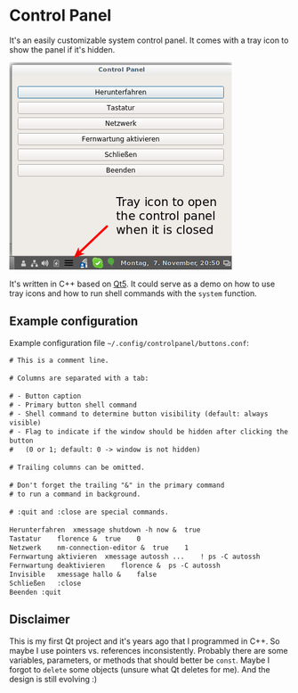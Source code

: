 Control Panel
=============

It's an easily customizable system control panel.
It comes with a tray icon to show the panel if it's hidden.

![Control Panel](screenshot.png)

It's written in C++ based on [Qt5](https://www.qt.io/).
It could serve as a demo on how to use tray icons and how to run shell commands with the `system` function.

Example configuration
---------------------

Example configuration file `~/.config/controlpanel/buttons.conf`:

```
# This is a comment line.

# Columns are separated with a tab:

# - Button caption
# - Primary button shell command
# - Shell command to determine button visibility (default: always visible)
# - Flag to indicate if the window should be hidden after clicking the button
#   (0 or 1; default: 0 -> window is not hidden)

# Trailing columns can be omitted.

# Don't forget the trailing "&" in the primary command
# to run a command in background.

# :quit and :close are special commands.

Herunterfahren	xmessage shutdown -h now &	true
Tastatur	florence &	true	0
Netzwerk	nm-connection-editor &	true	1
Fernwartung aktivieren	xmessage autossh ...	! ps -C autossh
Fernwartung deaktivieren	florence &	ps -C autossh
Invisible	xmessage hallo &	false
Schließen	:close
Beenden	:quit
```

Disclaimer
----------

This is my first Qt project and it's years ago that I programmed in C++.
So maybe I use pointers vs. references inconsistently.
Probably there are some variables, parameters, or methods that should better be `const`.
Maybe I forgot to `delete` some objects (unsure what Qt deletes for me).
And the design is still evolving :)
